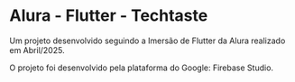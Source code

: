 # Alura - Flutter - Techtaste

Um projeto desenvolvido seguindo a Imersão de Flutter da Alura realizado em Abril/2025.

O projeto foi desenvolvido pela plataforma do Google: Firebase Studio.
